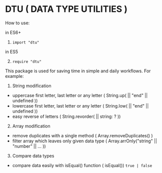 
# DTU ( DATA TYPE UTILITIES )

How to use:

  in ES6+

  1. `import "dtu"`

  in ES5 

  2. `require "dtu"`


This package is used for saving time in simple and daily workflows. For example: 
  1. String modification

  * uppercase first letter, last letter or any letter ( String.up( <number> || "end" || undefined ))
  * lowercase first letter, last letter or any letter ( String.low( <number> || "end" || undefined ))
  * easy reverse of letters ( String.revorder( <string> || string: ? ))

  2. Array modification

  * remove duplicates with a single method ( Array.removeDuplicates() )
  * filter array which leaves only given data type ( Array.arrOnly("string" || "number" || ... ))
 
  3. Compare data types

  * compare data easily with isEqual() function ( <data>isEqual(<comparedData>))
    `true | false` 